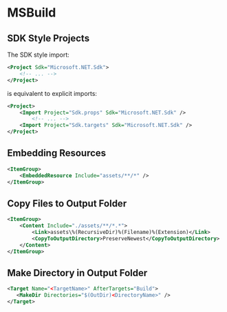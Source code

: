 # MSBuild

## SDK Style Projects

The SDK style import:

```xml
<Project Sdk="Microsoft.NET.Sdk">
    <!-- ... -->
</Project>
```

is equivalent to explicit imports:

```xml
<Project>
    <Import Project="Sdk.props" Sdk="Microsoft.NET.Sdk" />
        <!-- ... -->
    <Import Project="Sdk.targets" Sdk="Microsoft.NET.Sdk" />
</Project>
```

## Embedding Resources

```xml
<ItemGroup>
    <EmbeddedResource Include="assets/**/*" />
</ItemGroup>
```

## Copy Files to Output Folder

```xml
<ItemGroup>
    <Content Include="./assets/**/*.*">
        <Link>assets\%(RecursiveDir)%(Filename)%(Extension)</Link>
        <CopyToOutputDirectory>PreserveNewest</CopyToOutputDirectory>
    </Content>
</ItemGroup>
```

## Make Directory in Output Folder

```xml
<Target Name="<TargetName>" AfterTargets="Build">
   <MakeDir Directories="$(OutDir)<DirectoryName>" />
</Target>
```

